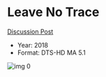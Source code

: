 # Leave No Trace

[Discussion Post](https://www.avsforum.com/threads/bass-eq-for-filtered-movies.2995212/post-56883422)

* Year: 2018
* Format: DTS-HD MA 5.1

![img 0](https://i.imgur.com/bxW8fSd.jpg)

